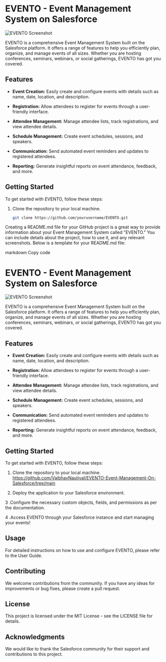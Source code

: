 # EVENTO - Event Management System on Salesforce

![EVENTO Screenshot](screenshot.png)

EVENTO is a comprehensive Event Management System built on the Salesforce platform. It offers a range of features to help you efficiently plan, organize, and manage events of all sizes. Whether you are hosting conferences, seminars, webinars, or social gatherings, EVENTO has got you covered.

## Features

- **Event Creation:** Easily create and configure events with details such as name, date, location, and description.

- **Registration:** Allow attendees to register for events through a user-friendly interface.

- **Attendee Management:** Manage attendee lists, track registrations, and view attendee details.

- **Schedule Management:** Create event schedules, sessions, and speakers.

- **Communication:** Send automated event reminders and updates to registered attendees.

- **Reporting:** Generate insightful reports on event attendance, feedback, and more.

## Getting Started

To get started with EVENTO, follow these steps:

1. Clone the repository to your local machine.
   ```bash
   git clone https://github.com/yourusername/EVENTO.git

Creating a README.md file for your GitHub project is a great way to provide information about your Event Management System called "EVENTO." You can include details about the project, how to use it, and any relevant screenshots. Below is a template for your README.md file:

markdown
Copy code
# EVENTO - Event Management System on Salesforce

![EVENTO Screenshot](screenshot.png)

EVENTO is a comprehensive Event Management System built on the Salesforce platform. It offers a range of features to help you efficiently plan, organize, and manage events of all sizes. Whether you are hosting conferences, seminars, webinars, or social gatherings, EVENTO has got you covered.

## Features

- **Event Creation:** Easily create and configure events with details such as name, date, location, and description.

- **Registration:** Allow attendees to register for events through a user-friendly interface.

- **Attendee Management:** Manage attendee lists, track registrations, and view attendee details.

- **Schedule Management:** Create event schedules, sessions, and speakers.

- **Communication:** Send automated event reminders and updates to registered attendees.

- **Reporting:** Generate insightful reports on event attendance, feedback, and more.

## Getting Started

To get started with EVENTO, follow these steps:

1. Clone the repository to your local machine.
   https://github.com/VaibhavNautiyal/EVENTO-Event-Management-On-Salesforce/tree/main
   
2. Deploy the application to your Salesforce environment.

3 .Configure the necessary custom objects, fields, and permissions as per the documentation.

4 .Access EVENTO through your Salesforce instance and start managing your events!

## Usage
For detailed instructions on how to use and configure EVENTO, please refer to the User Guide.

## Contributing
We welcome contributions from the community. If you have any ideas for improvements or bug fixes, please create a pull request.

## License
This project is licensed under the MIT License - see the LICENSE file for details.

## Acknowledgments
We would like to thank the Salesforce community for their support and contributions to this project.
